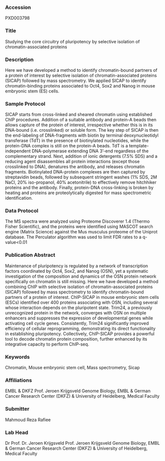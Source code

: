 ### Accession
PXD003798

### Title
Studying the core circuitry of pluripotency by selective isolation of chromatin-associated proteins

### Description
Here we have developed a method to identify chromatin-bound partners of a protein of interest by selective isolation of chromatin-associated proteins (SICAP) followed by mass spectrometry. We applied SICAP to identify chromatin-binding proteins associated to Oct4, Sox2 and Nanog in mouse embryonic stem (ES) cells.

### Sample Protocol
SICAP starts from cross-linked and sheared chromatin using established ChIP procedures. Addition of a suitable antibody and protein-A beads then allows capture of the protein of interest, irrespective whether this is in its DNA-bound (i.e. crosslinked) or soluble form. The key step of SICAP is then the end-labeling of DNA-fragments with biotin by terminal deoxynucleotidyl transferase (TdT) in the presence of biotinylated nucleotides, while the protein-DNA complex is still on the protein-A beads. TdT is a template-independent DNA-polymerase extending DNA 3’-end regardless of the complementary strand. Next, addition of ionic detergents (7.5% SDS) and a reducing agent disassembles all protein interactions (except those crosslinked to DNA), denatures the antibody, and releases chromatin fragments. Biotinylated DNA-protein complexes are then captured by streptavidin beads, followed by subsequent stringent washes (1% SDS, 2M NaCl, 20% iso-propanol, 40% acetonitrile) to effectively remove hitchhiker proteins and the antibody. Finally, protein-DNA cross-linking is broken by heating and proteins are proteolytically digested for mass spectrometric identification.

### Data Protocol
The MS spectra were analyzed using Proteome Discoverer 1.4 (Thermo Fisher Scientific), and the proteins were identified using MASCOT search engine (Matrix Science) against the Mus musculus proteome of the Uniprot database. The Perculator algorithm was used to limit FDR rates to a q-value<0.01

### Publication Abstract
Maintenance of pluripotency is regulated by a network of transcription factors coordinated by Oct4, Sox2, and Nanog (OSN), yet a systematic investigation of the composition and dynamics of the OSN protein network specifically on chromatin is still missing. Here we have developed a method combining ChIP with selective isolation of chromatin-associated proteins (SICAP) followed by mass spectrometry to identify chromatin-bound partners of a protein of interest. ChIP-SICAP in mouse embryonic stem cells (ESCs) identified over 400 proteins associating with OSN, including several whose interaction depends on the pluripotent state. Trim24, a previously unrecognized protein in the network, converges with OSN on multiple enhancers and suppresses the expression of developmental genes while activating cell cycle genes. Consistently, Trim24 significantly improved efficiency of cellular reprogramming, demonstrating its direct functionality in establishing pluripotency. Collectively, ChIP-SICAP provides a powerful tool to decode chromatin protein composition, further enhanced by its integrative capacity to perform ChIP-seq.

### Keywords
Chromatin, Mouse embryonic stem cell, Mass spectrometry, Sicap

### Affiliations
EMBL & DKFZ
Prof. Jeroen Krijgsveld  Genome Biology, EMBL & German Cancer Research Center (DKFZ) & University of Heidelberg, Medical Faculty

### Submitter
Mahmoud Reza Rafiee

### Lab Head
Dr Prof. Dr. Jeroen Krijgsveld
Prof. Jeroen Krijgsveld  Genome Biology, EMBL & German Cancer Research Center (DKFZ) & University of Heidelberg, Medical Faculty


